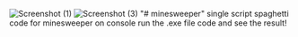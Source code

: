 ![Screenshot (1)](https://user-images.githubusercontent.com/53050138/126517701-f70547ae-5c25-43be-a3f7-df174e9f32e8.png)
![Screenshot (3)](https://user-images.githubusercontent.com/53050138/126517760-1aa768f1-b2a5-48e1-985f-539189dcd61b.png)
"# minesweeper"
single script spaghetti code for minesweeper on console
run the .exe file code and see the result!
